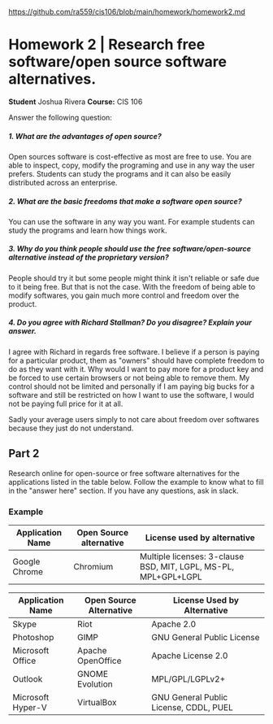 https://github.com/ra559/cis106/blob/main/homework/homework2.md 

# Homework 2 | Research free software/open source software alternatives.
**Student** Joshua Rivera
**Course:** CIS 106

Answer the following question:

##### 1. What are the advantages of open source?
Open sources software is cost-effective as most are free to use. You are able to inspect, copy, modify the programing and use in any way the user prefers. 
Students can study the programs and it can also be easily distributed across an enterprise. 

##### 2. What are the basic freedoms that make a software open source?
You can use the software in any way you want. For example students can study the programs and learn how things work.

##### 3. Why do you think people should use the free software/open-source alternative instead of the proprietary version?
People should try it but some people might think it isn't reliable or safe due to it being free. But that is not the case.
With the freedom of being able to modify softwares, you gain much more control and freedom over the product. 

##### 4. Do you agree with Richard Stallman? Do you disagree? Explain your answer. 
I agree with Richard in regards free software. I believe if a person is paying for a particular product, them as "owners" should have complete freedom to do as they want with it. 
Why would I want to pay more for a product key and be forced to use certain browsers or not being able to remove them. My control should not be limited and personally if I am paying big bucks for a software and still be restricted on how I want to use the software, I would not be paying full price for it at all.

Sadly your average users simply to not care about freedom over softwares because they just do not understand. 

## Part 2

Research online for open-source or free software alternatives for the applications listed in the table below. Follow the example to know what to fill in the "answer here" section. If you have any questions, ask in slack. 

### Example
|Application Name|Open Source alternative|License used by alternative|
|------|-------|-------|
|Google Chrome|Chromium|Multiple licenses: 3-clause BSD, MIT, LGPL, MS-PL, MPL+GPL+LGPL|


| Application Name | Open Source Alternative | License Used by Alternative|
|------|-------|-------|
|Skype|Riot|Apache 2.0|
|Photoshop|GIMP|GNU General Public License|
|Microsoft Office|Apache OpenOffice|Apache License 2.0|
|Outlook|GNOME Evolution|MPL/GPL/LGPLv2+|
|Microsoft Hyper-V|VirtualBox|GNU General Public License, CDDL, PUEL|
